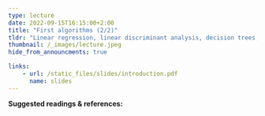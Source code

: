 ```yaml
---
type: lecture
date: 2022-09-15T16:15:00+2:00
title: "First algorithms (2/2)"
tldr: "Linear regression, linear discriminant analysis, decision trees, linear SVM, nearest neighbours, neural nets"
thumbnail: /_images/lecture.jpeg
hide_from_announcments: true

links: 
    - url: /static_files/slides/introduction.pdf
      name: slides
---
```


**Suggested readings & references:**
